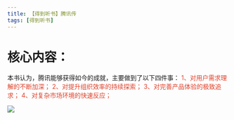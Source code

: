 ```yaml
---
title: 【得到听书】腾讯传
tags: [得到听书]
---
```


# 核心内容：
本书认为，腾讯能够获得如今的成就，主要做到了以下四件事：
<font color=#DF402A >1、对用户需求理解的不断加深；
2、对提升组织效率的持续探索；
3、对完善产品体验的极致追求；
4、对复杂市场环境的快速反应；</font>

![](/images/得到听书/腾讯传.png)





